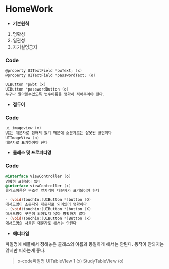 # HomeWork

- **기본원칙**
1. 명확성
2. 일관성
3. 자기설명금지

### Code
``` objectivec
@property UITextField *pwText; (x)
@property UITextField *passwordText; (o)

UIButton *pwbt (x)
UIButton *passwordButton (o)
누구나 알아볼수있도록 변수이름을 명확히 적어주어야 한다.
```

- **접두어**

### Code
``` objectivec
ui imageview (x)
UI는 대문자로 정해져 있기 때문에 소문자로는 잘못된 표현이다
UIImageView (o)
대문자로 표기하여야 한다
```

- **클래스 및 프로퍼티명**

### Code
``` objectivec
@interface ViewController (o)
명확히 표현되어 있다
@interface viewController (x)
클래스이름은 무조건 앞자리에 대문자가 표기되어야 한다

- (void)touchIn:(UIButton *)button (O)
메서드명이 소문자와 대문자로 되어있어 명확하다
- (void)touchin:(UIButton *)button (X)
메서드명이 구분이 되어있지 않아 명확하지 않다
- (void)Touchin:(UIButton *)Button (x)
메서드명의 처음은 대문자로 해서는 안된다
```

- **헤더파일**

파일명에 애플에서 정해놓은 클래스의 이름과 동일하게 해서는 안된다.
동작이 안되지는 않지만 피하는게 좋다.
>x-code파일명 UITableVIew 1 (x)  StudyTableView (o)
